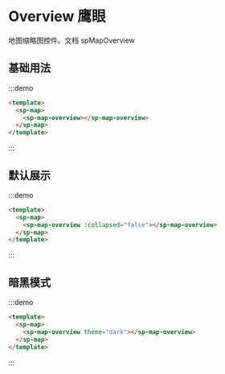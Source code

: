 # Overview 鹰眼

地图缩略图控件。文档<api-link href="map/sp-map-overview"> spMapOverview </api-link>

## 基础用法

:::demo
```html
<template>
  <sp-map>
    <sp-map-overview></sp-map-overview>
  </sp-map>
</template>
```
:::

## 默认展示
:::demo
```html
<template>
  <sp-map>
    <sp-map-overview :collapsed="false"></sp-map-overview>
  </sp-map>
</template>
```
:::


## 暗黑模式
:::demo
```html
<template>
  <sp-map>
    <sp-map-overview theme="dark"></sp-map-overview>
  </sp-map>
</template>
```
:::
